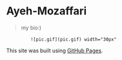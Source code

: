 # Ayeh-Mozaffari
> my bio:)



             ![pic.gif](pic.gif) width="30px"
This site was built using [GitHub Pages](https://pages.github.com/).
